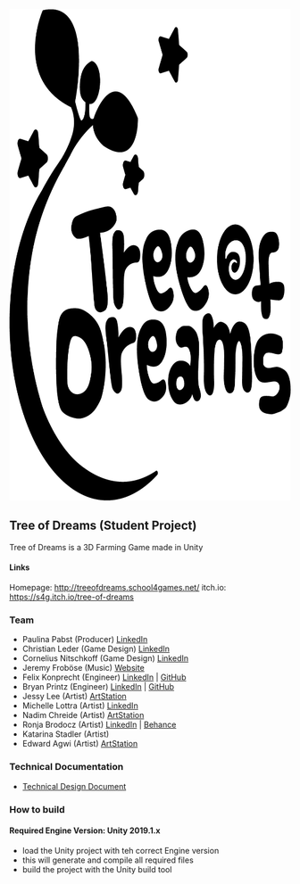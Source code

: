 <p align="center">
    <img width="920" height="882" src="Docs/logo.png">
</p>

## Tree of Dreams (Student Project)

Tree of Dreams is a 3D Farming Game made in Unity

#### Links

Homepage: http://treeofdreams.school4games.net/
itch.io: https://s4g.itch.io/tree-of-dreams

### Team

  - Paulina Pabst (Producer) [LinkedIn](https://de.linkedin.com/in/paulinapabst)
  - Christian Leder (Game Design) [LinkedIn](https://www.linkedin.com/in/christian-l-024256173/)
  - Cornelius Nitschkoff (Game Design) [LinkedIn](https://www.linkedin.com/in/cornelius-nitschkoff-669546182/)
  - Jeremy Froböse (Music) [Website](https://www.jeremyfroboese.com/)
  - Felix Konprecht (Engineer) [LinkedIn](https://www.linkedin.com/in/felix-konprecht-943469181/) | [GitHub](https://github.com/Solek798)
  - Bryan Printz (Engineer) [LinkedIn](https://www.linkedin.com/in/bryan-printz/) | [GitHub](https://github.com/Bryanprintz)
  - Jessy Lee (Artist) [ArtStation](https://www.artstation.com/pixelcr0wn)
  - Michelle Lottra (Artist) [LinkedIn](https://www.linkedin.com/in/michichrom/)
  - Nadim Chreide (Artist) [ArtStation](https://www.artstation.com/nadim-chreide)
  - Ronja Brodocz (Artist) [LinkedIn](https://www.linkedin.com/in/ronja-brodocz-b64b41173/) | [Behance](https://www.behance.net/ronjabrodocz)
  - Katarina Stadler (Artist) 
  - Edward Agwi (Artist) [ArtStation](https://www.artstation.com/shiv0r)

### Technical Documentation

  - [Technical Design Document](Docs/Dream-Tree_TDD.pdf)

### How to build

#### Required Engine Version: Unity 2019.1.x

  - load the Unity project with teh correct Engine version
  - this will generate and compile all required files
  - build the project with the Unity build tool
